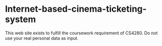 # Internet-based-cinema-ticketing-system
This web site exists to fulfill the coursework requirement of CS4280. Do not use your real personal data as input.
